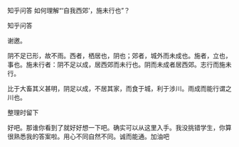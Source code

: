  
 知乎问答 如何理解“‘自我西郊’，施未行也”？ 
 
 
 
 
 
 知乎问答 
 
 

 

 谢邀。

 阴不足已形，故不雨。西者，栖居也，阴也；郊者，城外而未成也。施者，立也，事也。施未行者：阴不足以成，居西郊而未行也。阴而未成者居西郊。志行而施未行。

 比于大畜其义甚明，阴足以成，不居其家，而食于城，利于涉川。雨成而能行谓之川也。

 

 

 整理时留下 

 好吧。那谁你看到了就好好想一下吧。确实可以从这里入手。我没挑错学生，你算很熟悉我的答案啦。用心不同自然不同。诚而能通。加油吧 